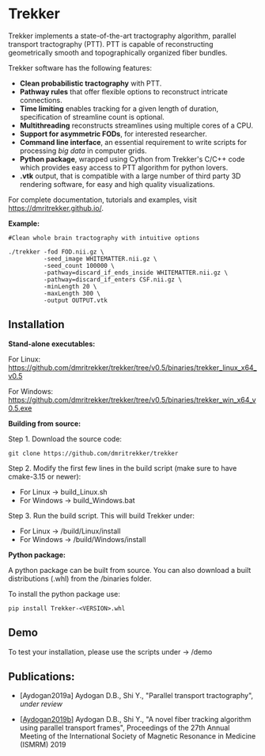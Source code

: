 Trekker
=======

Trekker implements a state-of-the-art tractography algorithm, parallel transport tractography (PTT). PTT is capable of reconstructing geometrically smooth and topographically organized fiber bundles.

Trekker software has the following features:

- **Clean probabilistic tractography** with PTT.
- **Pathway rules** that offer flexible options to reconstruct intricate connections.
- **Time limiting** enables tracking for a given length of duration, specification of streamline count is optional.
- **Multithreading** reconstructs streamlines using multiple cores of a CPU.
- **Support for asymmetric FODs**, for interested researcher.
- **Command line interface**, an essential requirement to write scripts for processing *big data* in computer grids.
- **Python package**, wrapped using Cython from Trekker's C/C++ code which provides easy access to PTT algorithm for python lovers.
- **.vtk** output, that is compatible with a large number of third party 3D rendering software, for easy and high quality visualizations.

For complete documentation, tutorials and examples, visit https://dmritrekker.github.io/.

**Example:**

    #Clean whole brain tractography with intuitive options

    ./trekker -fod FOD.nii.gz \
              -seed_image WHITEMATTER.nii.gz \
              -seed_count 100000 \
              -pathway=discard_if_ends_inside WHITEMATTER.nii.gz \
              -pathway=discard_if_enters CSF.nii.gz \
              -minLength 20 \
              -maxLength 300 \
              -output OUTPUT.vtk


Installation
------------


**Stand-alone executables:**

For Linux: https://github.com/dmritrekker/trekker/tree/v0.5/binaries/trekker_linux_x64_v0.5

For Windows: https://github.com/dmritrekker/trekker/tree/v0.5/binaries/trekker_win_x64_v0.5.exe


**Building from source:**

Step 1. Download the source code:

	git clone https://github.com/dmritrekker/trekker

Step 2. Modify the first few lines in the build script (make sure to have cmake-3.15 or newer):

- For Linux -> build_Linux.sh
- For Windows -> build_Windows.bat

Step 3. Run the build script. This will build Trekker under:

- For Linux -> <TrekkerFolder>/build/Linux/install
- For Windows -> <TrekkerFolder>/build/Windows/install

**Python package:**

A python package can be built from source. You can also download a built distributions (.whl) from the /binaries folder.

To install the python package use:

    pip install Trekker-<VERSION>.whl


Demo
----

To test your installation, please use the scripts under -> <TrekkerFolder>/demo


Publications:
------------

- [Aydogan2019a] Aydogan D.B., Shi Y., "Parallel transport tractography", *under review*

- [[Aydogan2019b](https://www.researchgate.net/publication/336847169_A_novel_fiber-tracking_algorithm_using_parallel_transport_frames)] Aydogan D.B., Shi Y., "A novel fiber tracking algorithm using parallel transport frames", Proceedings of the 27th Annual Meeting of the International Society of Magnetic Resonance in Medicine (ISMRM) 2019
